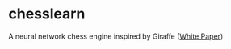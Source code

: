 # chesslearn

A neural network chess engine inspired by Giraffe ([White Paper](https://arxiv.org/pdf/1509.01549.pdf))
